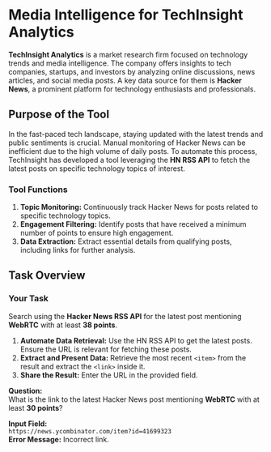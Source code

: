 # Media Intelligence for TechInsight Analytics

**TechInsight Analytics** is a market research firm focused on technology trends and media intelligence. The company offers insights to tech companies, startups, and investors by analyzing online discussions, news articles, and social media posts. A key data source for them is **Hacker News**, a prominent platform for technology enthusiasts and professionals.

## Purpose of the Tool

In the fast-paced tech landscape, staying updated with the latest trends and public sentiments is crucial. Manual monitoring of Hacker News can be inefficient due to the high volume of daily posts. To automate this process, TechInsight has developed a tool leveraging the **HN RSS API** to fetch the latest posts on specific technology topics of interest.

### Tool Functions

1. **Topic Monitoring:** Continuously track Hacker News for posts related to specific technology topics.
2. **Engagement Filtering:** Identify posts that have received a minimum number of points to ensure high engagement.
3. **Data Extraction:** Extract essential details from qualifying posts, including links for further analysis.

## Task Overview

### Your Task

Search using the **Hacker News RSS API** for the latest post mentioning **WebRTC** with at least **38 points**.

1. **Automate Data Retrieval:** Use the HN RSS API to get the latest posts. Ensure the URL is relevant for fetching these posts.
2. **Extract and Present Data:** Retrieve the most recent `<item>` from the result and extract the `<link>` inside it.
3. **Share the Result:** Enter the URL in the provided field.

**Question:**  
What is the link to the latest Hacker News post mentioning **WebRTC** with at least **30 points**?

**Input Field:**  
`https://news.ycombinator.com/item?id=41699323`  
**Error Message:** Incorrect link.